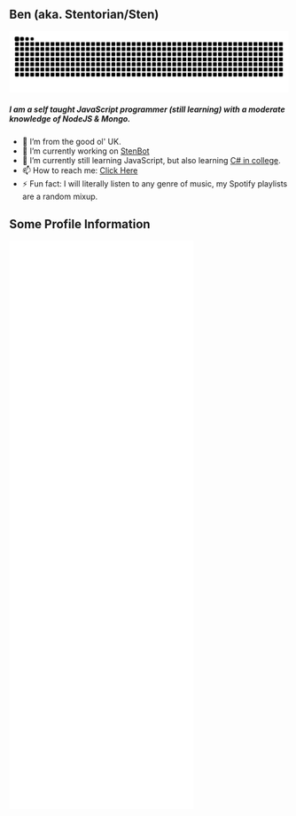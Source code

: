 ## Ben (aka. Stentorian/Sten)

![](https://github.com/bwhybrow23/bwhybrow23/raw/output/github-contribution-grid-snake.svg)

##### I am a self taught JavaScript programmer (still learning) with a moderate knowledge of NodeJS & Mongo.

- 📍  I’m from the good ol' UK.
- 🔭 I’m currently working on [StenBot](https://sb.benwhybrow.com/)
- 🌱 I’m currently still learning JavaScript, but also learning [C# in college](https://github.com/bwhybrow23/cs-projects).
- 📫 How to reach me: [Click Here](https://benwhybrow.com/)
- ⚡ Fun fact: I will literally listen to any genre of music, my Spotify playlists are a random mixup.

## Some Profile Information
![Metrics](https://github.com/bwhybrow23/bwhybrow23/blob/master/github-metrics.svg)

